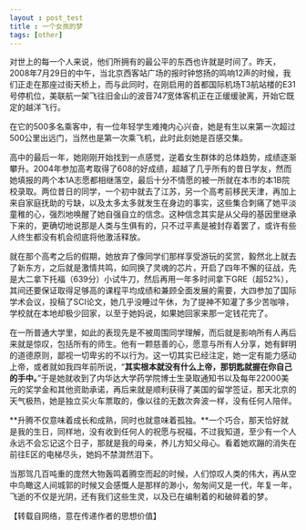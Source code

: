 ```yaml
---
layout : post_test
title : 一个女孩的梦
tags: [other]
---
```


对世上的每一个人来说，他们所拥有的最公平的东西也许就是时间了。昨天，2008年7月29日的中午，当北京西客站广场的报时钟悠扬的鸣响12声的时候，我们正走在那座过街天桥上，而与此同时，在刚启用的首都国际机场T3航站楼的E31号停机位，美联航一架飞往旧金山的波音747宽体客机正在正缓缓驶离，开始它既定的越洋飞行。



在它的500多名乘客中，有一位年轻学生难掩内心兴奋，她是有生以来第一次超过500公里出远门，当然也是第一次乘飞机，此时此刻她是百感交集。



高中的最后一年，她刚刚开始找到一点感觉，逆着女生群体的总体趋势，成绩逐渐攀升。2004年参加高考取得了608的好成绩，超越了几乎所有的昔日学友，然而她填报的两个本1A志愿都相继落空，最后十分不情愿的被一所就在本市的本1B院校录取。两位昔日的同学，一个初中就去了江苏，另一个高考前移民天津，再加上来自家庭抚助的亏缺，以及太多太多就发生在身边的事实，这些集合刺痛了她平淡童稚的心，强烈地唤醒了她自强自立的信念。这种信念其实是从父母的基因里继承下来的，更确切地说那是人类与生俱有的，只不过平素是被封存着罢了，或许有些人终生都没有机会彻底将他激活释放。



就在那个高考之后的假期，她放弃了像同学们那样享受游玩的奖赏，毅然北上就去了新东方，之后就是激情共鸣，如同换了灵魂的芯片，开启了四年不懈的征战，先是大二拿下托福（639分）小试牛刀，然后再用一年多时间拿下GRE（超52%），其间还要保证取得足够高的课程平均成绩和兼顾全面发展的需要，大四参加了国际学术会议，投稿了SCI论文，她几乎没睡过午休，为了提神不知灌了多少苦咖啡，学校就在本地却极少回家，以至于她妈说，如果她回家来那一定钱花完了。



在一所普通大学里，如此的表现先是不被周围同学理解，而后就是影响所有人再后来就是惊叹，包括所有的师生。他有一颗慈善的心，愿意与所有人分享，她有鲜明的道德原则，鄙视一切卑劣的不以行为。这一切其实已经注定，她一定有能力感动上帝，或者就如我四年前所说，“**其实根本就没有什么上帝，那钥匙就握在你自己的手中。**”于是她就收到了内华达大学药学院博士生录取通知书以及每年22000美元的奖学金和其他资助承诺，再后来就是顺利获得了美国的留学签证，那天北京的天气极热，她是独立买火车票取的，像以往的无数次奔波一样，没有任何人陪伴。



**升腾不仅意味着成长和成熟，同时也就意味着孤独。**一个巧合，那天恰好就是我的生日，同样地，没有收到任何人的祝愿与祝福，不过我知道，至少有一个人永远不会忘记这个日子，那就是我的母亲，养儿方知父母心。看着她欢蹦的消失在前往E区的电梯尽头，她妈不禁潸然泪下。



当那驾几百吨重的庞然大物轰鸣着腾空而起的时候，人们惊叹人类的伟大，再从空中鸟瞰这人间城郭的时候又会感慨人是那样的渺小，匆匆间又是一代，年复一年，飞逝的不仅是光阴，还有我们这些生灵，以及已在编制着的和破碎着的梦。



【转载自网络，意在传递作者的思想价值】